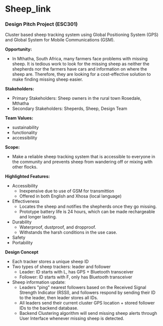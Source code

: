 # Sheep_link

### Design Pitch Project (ESC301)

Cluster based sheep tracking system using Global Positioning System (GPS) and Global System for Mobile Communications (GSM).

**Opportunity:**
- In Mthatha, South Africa, many farmers face problems with missing sheep. It is tedious work to look for the missing sheep as neither the shepherds nor the farmers have cars and information on where the sheep are. Therefore, they are looking for a cost-effective solution to make finding missing sheep easier. 

**Stakeholders:**
- Primary Stakeholders: Sheep owners in the rural town Rosedale, Mthatha
- Secondary Stakeholders: Sheperds, Sheep, Design Team

**Team Values:**
- sustainability
- functionality
- accessibility

**Scope:**
- Make a reliable sheep tracking system that is accessible to everyone in the community and prevents sheep from wandering off or mixing with other flocks. 

**Highlighted Features:**
- Accessibility
  - Inexpensive due to use of GSM for transmittion
  - Offered in both English and Xhosa (local language)
- Effectiveness
  - Locates the sheep and notifies the shepherds once they go missing. 
  - Prototype battery life is 24 hours, which can be made rechargeable and longer lasting.
- Durability
  - Waterproof, dustproof, and dropproof. 
  - Withstands the harsh conditions in the use case.
- Safety
- Portability

**Design Concept**
- Each tracker stores a unique sheep ID
- Two types of sheep trackers: leader and follower
  - Leader: ID starts with L, has GPS + Bluetooth transceiver
  - Follower: ID starts with F, only has Bluetooth transceiver
- Sheep information update:
  - Leaders "ping" nearest followers based on the Received Signal Strength Indicator (RSSI), and followers respond by sending their ID to the leader, then leader stores all IDs.
  - All leaders send their current cluster GPS location + stored follower IDs to the backend database.
  - Backend Clustering algorithm will send missing sheep alerts through User Interface whenever missing sheep is detected.
